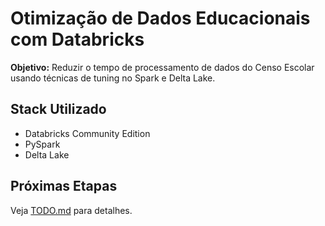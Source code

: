 # Otimização de Dados Educacionais com Databricks  
**Objetivo:** Reduzir o tempo de processamento de dados do Censo Escolar usando técnicas de tuning no Spark e Delta Lake.  

## Stack Utilizado  
- Databricks Community Edition  
- PySpark  
- Delta Lake  

## Próximas Etapas  
Veja [TODO.md](TODO.md) para detalhes.  
